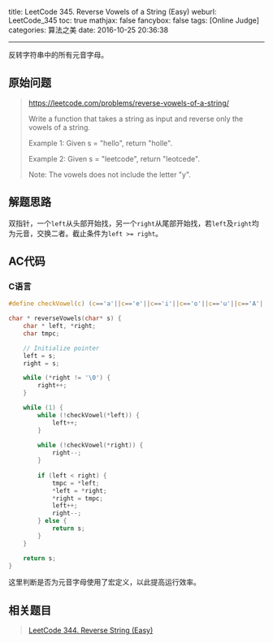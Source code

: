 title: LeetCode 345. Reverse Vowels of a String (Easy)
weburl: LeetCode_345
toc: true
mathjax: false
fancybox: false
tags: [Online Judge]
categories: 算法之美
date: 2016-10-25 20:36:38

---

反转字符串中的所有元音字母。

<!--more-->

## 原始问题

> https://leetcode.com/problems/reverse-vowels-of-a-string/
>
> Write a function that takes a string as input and reverse only the vowels of a string.
> 
> Example 1:
> Given s = "hello", return "holle".
> 
> Example 2:
> Given s = "leetcode", return "leotcede".
> 
> Note:
> The vowels does not include the letter "y".


## 解题思路

双指针，一个`left`从头部开始找，另一个`right`从尾部开始找，若`left`及`right`均为元音，交换二者。截止条件为`left >= right`。

## AC代码

### C语言

```c
#define checkVowel(c) (c=='a'||c=='e'||c=='i'||c=='o'||c=='u'||c=='A'||c=='E'||c=='I'||c=='O'||c=='U')

char * reverseVowels(char* s) {
	char * left, *right;
	char tmpc;

	// Initialize pointer
	left = s;
	right = s;

	while (*right != '\0') {
		right++;
	}

	while (1) {
		while (!checkVowel(*left)) {
		    left++;
		}
		
		while (!checkVowel(*right)) {
		    right--;
		}
		
		if (left < right) {
		    tmpc = *left;
		    *left = *right;
		    *right = tmpc;
		    left++;
		    right--;
		} else {
		    return s;
		}
	}

	return s;
}
```

这里判断是否为元音字母使用了宏定义，以此提高运行效率。

## 相关题目

> [LeetCode 344. Reverse String (Easy)](/2016/10/25/LeetCode_344/)

